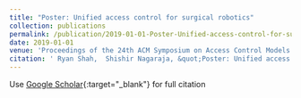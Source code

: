 ```yaml
---
title: "Poster: Unified access control for surgical robotics"
collection: publications
permalink: /publication/2019-01-01-Poster-Unified-access-control-for-surgical-robotics
date: 2019-01-01
venue: 'Proceedings of the 24th ACM Symposium on Access Control Models and Technologies'
citation: ' Ryan Shah,  Shishir Nagaraja, &quot;Poster: Unified access control for surgical robotics.&quot; Proceedings of the 24th ACM Symposium on Access Control Models and Technologies, 2019.'
---
```

Use [Google Scholar](https://scholar.google.com/scholar?q=Poster:+Unified+access+control+for+surgical+robotics){:target="_blank"} for full citation